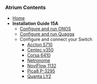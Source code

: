 ### Atrium Contents
* [Home](https://github.com/onfsdn/atrium-docs/wiki)
* **Installation Guide 15A**
    + [Configure and run ONOS](https://github.com/onfsdn/atrium-docs/wiki/Configure-and-run-ONOS-15A)
    + [Configure and run Quagga](https://github.com/onfsdn/atrium-docs/wiki/Configure-and-run-Quagga-15A)
    + Configure and connect your Switch
        - [Accton 5710](https://github.com/onfsdn/atrium-docs/wiki/Accton-Installation-15A)
        - [Centec v350](https://github.com/onfsdn/atrium-docs/wiki/Centec-Installation-15A)
        - [Corsa 6410](https://github.com/onfsdn/atrium-docs/wiki/Corsa-Installation-15A)
        - [Netronome](https://github.com/onfsdn/atrium-docs/wiki/Netronome-Installation-15A)
        - [NoviFlow 1132](https://github.com/onfsdn/atrium-docs/wiki/Noviflow-Installation-15A)
        - [Pica8 P-3295](https://github.com/onfsdn/atrium-docs/wiki/Pica8-Installation-15A)
        - [Quanta LY2](https://github.com/onfsdn/atrium-docs/wiki/Quanta-Installation-15A)
	